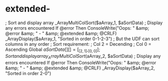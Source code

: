 # extended-
 ; Sort and display array _ArrayMultiColSort($aArray_1, $aSortData) ; Display any errors encountered If @error Then ConsoleWrite("Oops: " &amp; @error &amp; " - " &amp; @extended &amp; @CRLF) _ArrayDisplay($aArray_1, "Sorted in order 0-1-2-3")  ; But the UDF can sort columns in any order ; Sort requirement: ;  Col 2 = Decending ;  Col 0 = Ascending Global $aSortData[][] = [ _         [2, 1], _         [0, 0]]  ; Sort and display array _ArrayMultiColSort($aArray_2, $aSortData) ; Display any errors encountered If @error Then ConsoleWrite("Oops: " &amp; @error &amp; " - " &amp; @extended &amp; @CRLF) _ArrayDisplay($aArray_2, "Sorted in order 2-0")

